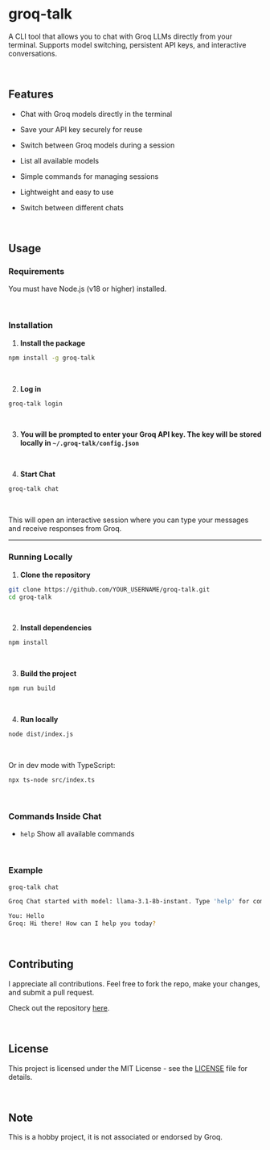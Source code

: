 
# groq-talk

A CLI tool that allows you to chat with Groq LLMs directly from your terminal. Supports model switching, persistent API keys, and interactive conversations.

<br>

## Features

-   Chat with Groq models directly in the terminal
    
-   Save your API key securely for reuse
    
-   Switch between Groq models during a session
    
-   List all available models
    
-   Simple commands for managing sessions
    
-   Lightweight and easy to use
    
-   Switch between different chats

<br>

## Usage

### Requirements
You must have Node.js (v18 or higher) installed.

<br>

### Installation

1. **Install the package**
```bash
npm install -g groq-talk
```
<br>

2. **Log in**

```bash
groq-talk login

```

<br>

3. **You will be prompted to enter your Groq API key. The key will be stored locally in  `~/.groq-talk/config.json`**

<br>

4. **Start Chat**

```bash
groq-talk chat
```
<br>

This will open an interactive session where you can type your messages and receive responses from Groq.
 <hr>

### Running Locally

1.  **Clone the repository**
    

```bash
git clone https://github.com/YOUR_USERNAME/groq-talk.git
cd groq-talk
```

<br>

2.  **Install dependencies**
    

```bash
npm install
```

<br>

3.  **Build the project**
    
```bash
npm run build
```
<br>

4.  **Run locally**
```bash
node dist/index.js
```
<br>

Or in dev mode with TypeScript:
```bash
npx ts-node src/index.ts
```

<br>

### Commands Inside Chat
-   `help`  Show all available commands

    <br>

### Example
```bash
groq-talk chat

Groq Chat started with model: llama-3.1-8b-instant. Type 'help' for commands.

You: Hello
Groq: Hi there! How can I help you today?
```

<br>

## Contributing
I appreciate all contributions. Feel free to fork the repo, make your changes, and submit a pull request.

Check out the repository  [here](https://github.com/saadpocalypse/groq-talk).

<br>

## License
This project is licensed under the MIT License - see the  [LICENSE](LICENSE)  file for details.

<br>

## Note
This is a hobby project, it is not associated or endorsed by Groq.